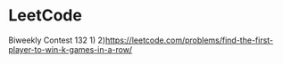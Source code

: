 # LeetCode
Biweekly Contest 132
1)
2)https://leetcode.com/problems/find-the-first-player-to-win-k-games-in-a-row/
